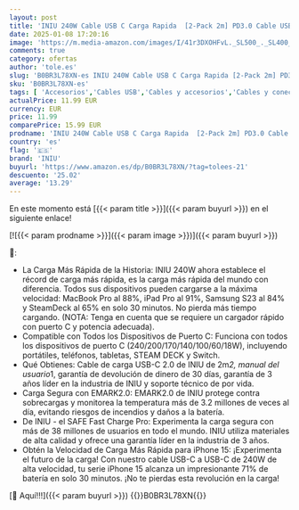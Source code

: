 ```yaml
---
layout: post
title: 'INIU 240W Cable USB C Carga Rapida  [2-Pack 2m] PD3.0 Cable USB C a USB C  Nylon Cable Carga Rapida Tipo C para iPhone 16 15 Pro max  MacBook iPad  Note20  Pixel 7  Dell Laptop Steam Deck  Samsung ecc'
date: 2025-01-08 17:20:16
image: 'https://m.media-amazon.com/images/I/41r3DXOHFvL._SL500_._SL400_.jpg'
comments: true
category: ofertas
author: 'tole.es'
slug: 'B0BR3L78XN-es INIU 240W Cable USB C Carga Rapida [2-Pack 2m] PD3.0 Cable...'
sku: 'B0BR3L78XN-es'
tags: [ 'Accesorios','Cables USB','Cables y accesorios','Cables y conectores','Informática','iniu','ipad','iphone','🇪🇸', ]
actualPrice: 11.99 EUR
currency: EUR
price: 11.99
comparePrice: 15.99 EUR
prodname: 'INIU 240W Cable USB C Carga Rapida  [2-Pack 2m] PD3.0 Cable USB C a USB C  Nylon Cable Carga Rapida Tipo C para iPhone 16 15 Pro max  MacBook iPad  Note20  Pixel 7  Dell Laptop Steam Deck  Samsung ecc'
country: 'es'
flag: '🇪🇸'
brand: 'INIU'
buyurl: 'https://www.amazon.es/dp/B0BR3L78XN/?tag=tolees-21'
descuento: '25.02'
average: '13.29'
---
```


En este momento está [{{< param title >}}]({{< param buyurl >}}) en el siguiente enlace!

[![{{< param prodname >}}]({{< param image >}})]({{< param buyurl >}})

🔎:

- La Carga Más Rápida de la Historia: INIU 240W ahora establece el récord de carga más rápida, es la carga más rápida del mundo con diferencia. Todos sus dispositivos pueden cargarse a la máxima velocidad: MacBook Pro al 88%, iPad Pro al 91%, Samsung S23 al 84% y SteamDeck al 65% en solo 30 minutos. No pierda más tiempo cargando. (NOTA: Tenga en cuenta que se requiere un cargador rápido con puerto C y potencia adecuada).
- Compatible con Todos los Dispositivos de Puerto C: Funciona con todos los dispositivos de puerto C (240/200/170/140/100/60/18W), incluyendo portátiles, teléfonos, tabletas, STEAM DECK y Switch.
- Qué Obtienes: Cable de carga USB-C 2.0 de INIU de 2m*2, manual del usuario*1, garantía de devolución de dinero de 30 días, garantía de 3 años líder en la industria de INIU y soporte técnico de por vida.
- Carga Segura con EMARK2.0: EMARK2.0 de INIU protege contra sobrecargas y monitorea la temperatura más de 3.2 millones de veces al día, evitando riesgos de incendios y daños a la batería.
- De INIU - el SAFE Fast Charge Pro: Experimenta la carga segura con más de 38 millones de usuarios en todo el mundo. INIU utiliza materiales de alta calidad y ofrece una garantía líder en la industria de 3 años.
- Obtén la Velocidad de Carga Más Rápida para iPhone 15: ¡Experimenta el futuro de la carga! Con nuestro cable USB-C a USB-C de 240W de alta velocidad, tu serie iPhone 15 alcanza un impresionante 71% de batería en solo 30 minutos. ¡No te pierdas esta revolución en la carga!

[🛒 Aquí!!!]({{< param buyurl >}})
{{<world>}}B0BR3L78XN{{</world>}}
